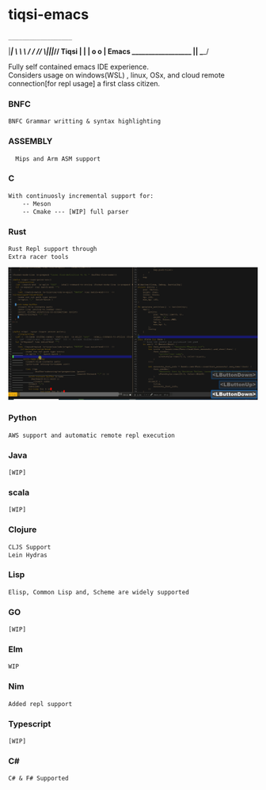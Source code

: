 # tiqsi-emacs

    __________________
   |__________________|
     \\ \ \ / / // 
      \\_|_|_|_//
 Tiqsi |        | 
       | o    o | Emacs
    __________________
   |__________________|
        \______/
      


Fully self contained emacs IDE experience.  
Considers usage on windows(WSL) , linux, OSx, and cloud remote  
connection[for repl usage] a first class citizen.  


### BNFC
```
BNFC Grammar writting & syntax highlighting
```

### ASSEMBLY
```
  Mips and Arm ASM support
```

### C
```
With continuosly incremental support for:  
    -- Meson  
    -- Cmake --- [WIP] full parser  
```

### Rust
```
Rust Repl support through  
Extra racer tools
```
![Rust racer tweaks](gifs/racer-insert.gif)

### Python
```
AWS support and automatic remote repl execution
```
### Java
```
[WIP]
```

### scala
```
[WIP]
```

### Clojure
```
CLJS Support  
Lein Hydras
```

### Lisp 
```
Elisp, Common Lisp and, Scheme are widely supported
```

### GO
```
[WIP]
```

### Elm
```
WIP
```

### Nim
```
Added repl support
```

### Typescript
```
[WIP]
```
### C# 
```
C# & F# Supported
```







